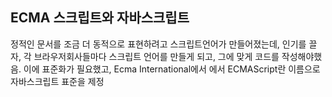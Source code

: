 ## ECMA 스크립트와 자바스크립트

정적인 문서를 조금 더 동적으로 표현하려고 스크립트언어가 만들어졌는데,
인기를 끌자, 각 브라우저회사들마다 스크립트 언어를 만들게 되고, 그에 맞게 코드를 작성해야했음.
이에 표준화가 필요했고, Ecma International에서 에서 ECMAScript란 이름으로 자바스크립트 표준을 제정
